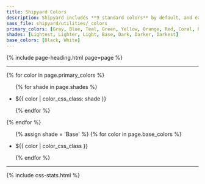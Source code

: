 ```yaml
---
title: Shipyard Colors
description: Shipyard includes **9 standard colors** by default, and each color can be accessed with the corresponding CSS utility class `.color-shade` or by using the SASS variable `$color-shade` in your SASS files.
sass_file: shipyard/utilities/_colors
primary_colors: [Gray, Blue, Teal, Green, Yellow, Orange, Red, Coral, Purple]
shades: [Lightest, Lighter, Light, Base, Dark, Darker, Darkest]
base_colors: [Black, White]
---
```


{% include page-heading.html page=page %}

---

{% for color in page.primary_colors %}
  <ul class="col-container shade-list mb-30" shade-list>
    {% for shade in page.shades %}
      <li class="col col-50 col-x1-25 col-x2-0 pl-5 pr-5 pl-x1-10 pr-x1-10 mb-10 mb-x1-20 shade-item shade-{{ shade | downcase }} shade-{{ color | color_css_class: shade }}">
        <div class="shade-box box bg-{{ color | color_css_class: shade }} shade-{{ shade | downcase | replace: 'er', '' | replace: 'est', '' }}">
          <div class="shade-color col-center text-xxl bold bg-{{ color | color_css_class: shade }}" shade-color></div>
          <p class="shade-text text-sm medium {{ color | color_css_class: shade }}">
            ${{ color | color_css_class: shade }}
          </p>
        </div>
      </li>
    {% endfor %}
  </ul>
{% endfor %}

<ul class="col-container shade-list mb-30" shade-list>
  {% assign shade = 'Base' %}
  {% for color in page.base_colors %}
    <li class="col pl-5 pr-5 pl-x1-10 pr-x1-10 mb-10 mb-x1-20 shade-item shade-{{ shade | downcase }} shade-{{ color | color_css_class: shade }}">
      <div class="shade-box box bg-{{ color | color_css_class: shade }} shade-{{ shade | downcase | replace: 'er', '' | replace: 'est', '' }}">
        <div class="shade-color text-xxl bold bg-{{ color | color_css_class: shade }}" shade-color></div>
        <p class="shade-text text-sm medium {{ color | color_css_class: shade }}">
          ${{ color | color_css_class }}
        </p>
      </div>
    </li>
  {% endfor %}
</ul>

---

{% include css-stats.html %}
